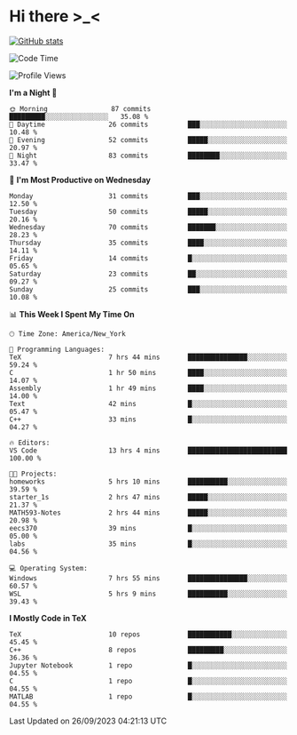 # Hi there \>_<

[![GitHub stats](https://github-readme-stats.vercel.app/api?username=ARessegetesStery&show_icons=true&theme=transparent)](https://github.com/anuraghazra/github-readme-stats)

<!--START_SECTION:waka-->
![Code Time](http://img.shields.io/badge/Code%20Time-332%20hrs%205%20mins-blue)

![Profile Views](http://img.shields.io/badge/Profile%20Views-0-blue)

**I'm a Night 🦉** 

```text
🌞 Morning                87 commits          █████████░░░░░░░░░░░░░░░░   35.08 % 
🌆 Daytime                26 commits          ███░░░░░░░░░░░░░░░░░░░░░░   10.48 % 
🌃 Evening                52 commits          █████░░░░░░░░░░░░░░░░░░░░   20.97 % 
🌙 Night                  83 commits          ████████░░░░░░░░░░░░░░░░░   33.47 % 
```
📅 **I'm Most Productive on Wednesday** 

```text
Monday                   31 commits          ███░░░░░░░░░░░░░░░░░░░░░░   12.50 % 
Tuesday                  50 commits          █████░░░░░░░░░░░░░░░░░░░░   20.16 % 
Wednesday                70 commits          ███████░░░░░░░░░░░░░░░░░░   28.23 % 
Thursday                 35 commits          ████░░░░░░░░░░░░░░░░░░░░░   14.11 % 
Friday                   14 commits          █░░░░░░░░░░░░░░░░░░░░░░░░   05.65 % 
Saturday                 23 commits          ██░░░░░░░░░░░░░░░░░░░░░░░   09.27 % 
Sunday                   25 commits          ███░░░░░░░░░░░░░░░░░░░░░░   10.08 % 
```


📊 **This Week I Spent My Time On** 

```text
🕑︎ Time Zone: America/New_York

💬 Programming Languages: 
TeX                      7 hrs 44 mins       ███████████████░░░░░░░░░░   59.24 % 
C                        1 hr 50 mins        ████░░░░░░░░░░░░░░░░░░░░░   14.07 % 
Assembly                 1 hr 49 mins        ████░░░░░░░░░░░░░░░░░░░░░   14.00 % 
Text                     42 mins             █░░░░░░░░░░░░░░░░░░░░░░░░   05.47 % 
C++                      33 mins             █░░░░░░░░░░░░░░░░░░░░░░░░   04.27 % 

🔥 Editors: 
VS Code                  13 hrs 4 mins       █████████████████████████   100.00 % 

🐱‍💻 Projects: 
homeworks                5 hrs 10 mins       ██████████░░░░░░░░░░░░░░░   39.59 % 
starter_1s               2 hrs 47 mins       █████░░░░░░░░░░░░░░░░░░░░   21.37 % 
MATH593-Notes            2 hrs 44 mins       █████░░░░░░░░░░░░░░░░░░░░   20.98 % 
eecs370                  39 mins             █░░░░░░░░░░░░░░░░░░░░░░░░   05.00 % 
labs                     35 mins             █░░░░░░░░░░░░░░░░░░░░░░░░   04.56 % 

💻 Operating System: 
Windows                  7 hrs 55 mins       ███████████████░░░░░░░░░░   60.57 % 
WSL                      5 hrs 9 mins        ██████████░░░░░░░░░░░░░░░   39.43 % 
```

**I Mostly Code in TeX** 

```text
TeX                      10 repos            ███████████░░░░░░░░░░░░░░   45.45 % 
C++                      8 repos             █████████░░░░░░░░░░░░░░░░   36.36 % 
Jupyter Notebook         1 repo              █░░░░░░░░░░░░░░░░░░░░░░░░   04.55 % 
C                        1 repo              █░░░░░░░░░░░░░░░░░░░░░░░░   04.55 % 
MATLAB                   1 repo              █░░░░░░░░░░░░░░░░░░░░░░░░   04.55 % 
```




 Last Updated on 26/09/2023 04:21:13 UTC
<!--END_SECTION:waka-->
